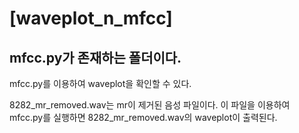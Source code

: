 # [waveplot_n_mfcc]

## mfcc.py가 존재하는 폴더이다.


mfcc.py를 이용하여 waveplot을 확인할 수 있다.

8282_mr_removed.wav는 mr이 제거된 음성 파일이다. 이 파일을 이용하여 mfcc.py를 실행하면 8282_mr_removed.wav의 waveplot이 출력된다.